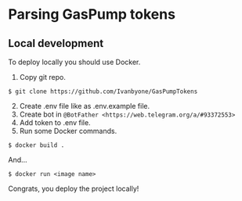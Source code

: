 # Parsing GasPump tokens

## Local development
To deploy locally you should use Docker.
1. Copy git repo.
```
$ git clone https://github.com/Ivanbyone/GasPumpTokens
```
2. Create .env file like as .env.example file.
3. Create bot in `@BotFather <https://web.telegram.org/a/#93372553>`
4. Add token to .env file.
5. Run some Docker commands.
```
$ docker build .
```
And...
```
$ docker run <image name>
```
Congrats, you deploy the project locally!

